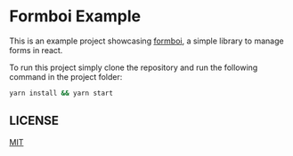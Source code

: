 # Formboi Example

This is an example project showcasing [formboi](https://github.com/Drawbotics/formboi), a  simple library to manage forms in react.

To run this project simply clone the repository and run the following command in the project folder:

```bash
yarn install && yarn start
```

## LICENSE

[MIT](LICENSE)
